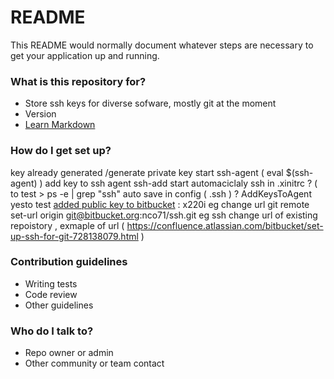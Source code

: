 # README #

This README would normally document whatever steps are necessary to get your application up and running.

### What is this repository for? ###

* Store ssh keys for diverse sofware, mostly git at the moment
* Version
* [Learn Markdown](https://bitbucket.org/tutorials/markdowndemo)

### How do I get set up? ###

key already generated /generate private key
start ssh-agent ( eval $(ssh-agent) )
add key to ssh agent ssh-add
start automaciclaly ssh in .xinitrc ? ( to test > ps -e | grep "ssh"
auto save in config ( .ssh ) ? AddKeysToAgent yesto test
[added public key to bitbucket](https://bitbucket.org/account/user/nco71/ssh-keys/) : x220i
eg change url git remote set-url origin git@bitbucket.org:nco71/ssh.git
eg ssh change url of existing repoistory , exmaple of url ( https://confluence.atlassian.com/bitbucket/set-up-ssh-for-git-728138079.html )



### Contribution guidelines ###
* Writing tests
* Code review
* Other guidelines

### Who do I talk to? ###

* Repo owner or admin
* Other community or team contact
